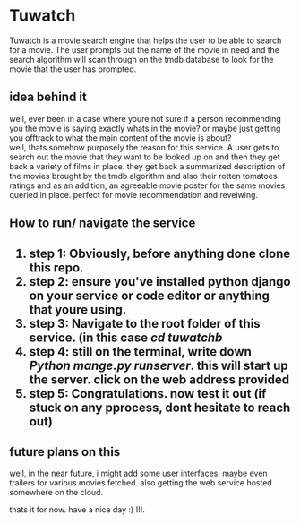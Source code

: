 <h1>Tuwatch</h1>
<p>Tuwatch is a movie search engine that helps the user to be able to search for a movie. The user prompts out the name of the movie in need and the search algorithm will scan through on the tmdb database to look for the movie that the user has prompted.</p>

<h2>idea behind it</h2>
<p>well, ever been in a case where youre not sure if a person recommending you the movie is saying exactly whats in the movie? or maybe just getting you offtrack to what the main content of the movie is about? <br> well,
thats somehow purposely the reason for this service. A user gets to search out the movie that they want to be looked up on and then they get back a variety of films in place. they get back a summarized description of the movies brought by the tmdb algorithm and also their rotten tomatoes ratings and as  an addition, an agreeable movie poster for the same movies queried in place. perfect for movie recommendation and reveiwing.</p>

<h2> How to run/ navigate the service <h2>
<p> 
<ol>
  <li><b>step 1:</b> Obviously, before anything done clone this repo.</li>
  <li><b>step 2:</b> ensure you've installed python django on your service or code editor or anything that youre using. </li>
  <li><b>step 3:</b> Navigate to the root folder of this service. (in this case <i> cd tuwatchb</i>  </li>
  <li><b>step 4:</b> still on the terminal, write down <i> Python mange.py runserver</i>. this will start up the server. click on the web address provided</li>
  <li><b>step 5:</b> Congratulations. now test it out (if stuck on any pprocess, dont hesitate to reach out)</li>
</ol>
</p>

<h2>future plans on this</h2>
<p>well, in the near future, i might add some user interfaces, maybe even trailers for various movies fetched. also getting the web service hosted somewhere on the cloud. </p>

<p> thats it for now. have a nice day :) !!!.</p>
